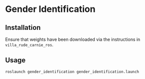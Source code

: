 # Gender Identification

## Installation

Ensure that weights have been downloaded via the instructions in `villa_rude_carnie_ros`.

## Usage

    roslaunch gender_identification gender_identification.launch
